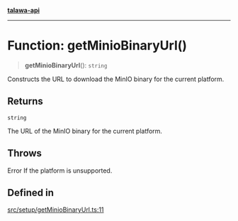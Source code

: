[**talawa-api**](../../../README.md)

***

# Function: getMinioBinaryUrl()

> **getMinioBinaryUrl**(): `string`

Constructs the URL to download the MinIO binary for the current platform.

## Returns

`string`

The URL of the MinIO binary for the current platform.

## Throws

Error If the platform is unsupported.

## Defined in

[src/setup/getMinioBinaryUrl.ts:11](https://github.com/Suyash878/talawa-api/blob/095e6964ce2a06c1c30d1acf81b6162203f1db91/src/setup/getMinioBinaryUrl.ts#L11)

